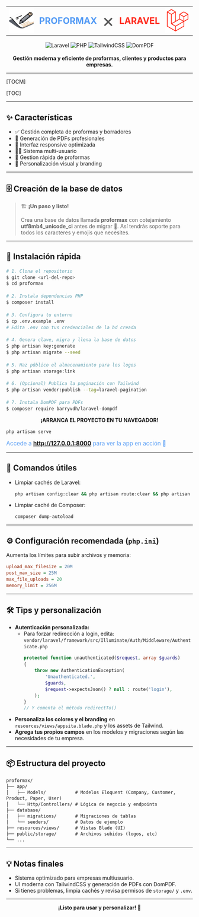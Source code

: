 <table align="center" border="0" style="border:none;">
  <tr>
    <td align="center" valign="middle">
      <img src="./storage/app/public/companies/_01_proformax.webp" width="100" alt="Proformax" />
    </td>
    <td align="center" valign="middle">
      <span style="font-size: 24px; font-weight: bold; color: #549bf5;">PROFORMAX</span>
    </td>
    <td align="center" valign="middle">
      <span style="font-size: 50px; color: #555;">×</span>
    </td>
    <td align="center" valign="middle">
      <span style="font-size: 24px; font-weight: bold; color: #FF2D20;">LARAVEL</span>
    </td>
    <td align="center" valign="middle">
      <img src="./storage/app/public/laravel_icon.png" width="100" alt="Laravel" />
    </td>
  </tr>
</table>

<div align="center" style="margin: 18px 0;">
  <img src="https://img.shields.io/badge/Laravel-11.x-FF2D20?logo=laravel&logoColor=white" alt="Laravel">
  <img src="https://img.shields.io/badge/PHP-8.2.18-777BB4?logo=php&logoColor=white" alt="PHP">
  <img src="https://img.shields.io/badge/TailwindCSS-3.x-06B6D4?logo=tailwindcss&logoColor=white" alt="TailwindCSS">
  <img src="https://img.shields.io/badge/DomPDF-3.x-EC1C24?logo=adobeacrobatreader&logoColor=white" alt="DomPDF">
</div>

<p align="center">
  <b>Gestión moderna y eficiente de proformas, clientes y productos para empresas.</b>
</p>

---

[TOCM]

[TOC]

---

## ✨ Características

-   ✅ Gestión completa de proformas y borradores
-   📄 Generación de PDFs profesionales
-   📱 Interfaz responsive optimizada
-   👨‍💻 Sistema multi-usuario
-   📝 Gestion rápida de proformas
-   🎨 Personalización visual y branding

---

## 🗄️ Creación de la base de datos

> 🏗️ **¡Un paso y listo!**
>
> Crea una base de datos llamada **proformax** con cotejamiento **utf8mb4_unicode_ci** antes de migrar 🚦. Así tendrás soporte para todos los caracteres y emojis que necesites.

---

## 🚀 Instalación rápida

```bash
# 1. Clona el repositorio
$ git clone <url-del-repo>
$ cd proformax

# 2. Instala dependencias PHP
$ composer install

# 3. Configura tu entorno
$ cp .env.example .env
# Edita .env con tus credenciales de la bd creada

# 4. Genera clave, migra y llena la base de datos
$ php artisan key:generate
$ php artisan migrate --seed

# 5. Haz público el almacenamiento para los logos
$ php artisan storage:link

# 6. (Opcional) Publica la paginación con Tailwind
$ php artisan vendor:publish --tag=laravel-pagination

# 7. Instala DomPDF para PDFs
$ composer require barryvdh/laravel-dompdf
```

<div align="center">
  <strong>¡ARRANCA EL PROYECTO EN TU NAVEGADOR!</strong>
</div>

```sh
php artisan serve
```

<span style="font-size:1.1em; color:#549bf5;">Accede a <b>http://127.0.0.1:8000</b> para ver la app en acción 🚀</span>

---

## 🧹 Comandos útiles

-   Limpiar cachés de Laravel:
    ```sh
    php artisan config:clear && php artisan route:clear && php artisan view:clear && php artisan config:cache
    ```
-   Limpiar caché de Composer:
    ```sh
    composer dump-autoload
    ```

---

## ⚙️ Configuración recomendada (`php.ini`)

Aumenta los límites para subir archivos y memoria:

```ini
upload_max_filesize = 20M
post_max_size = 25M
max_file_uploads = 20
memory_limit = 256M
```

---

## 🛠️ Tips y personalización

-   **Autenticación personalizada:**
    -   Para forzar redirección a login, edita:
        `vendor/laravel/framework/src/Illuminate/Auth/Middleware/Authenticate.php`
        ```php
        protected function unauthenticated($request, array $guards)
        {
            throw new AuthenticationException(
                'Unauthenticated.',
                $guards,
                $request->expectsJson() ? null : route('login'),
            );
        }
        // Y comenta el método redirectTo()
        ```
-   **Personaliza los colores y el branding** en `resources/views/appsita.blade.php` y los assets de Tailwind.
-   **Agrega tus propios campos** en los modelos y migraciones según las necesidades de tu empresa.

---

## 📦 Estructura del proyecto

```text
proformax/
├── app/
│   ├── Models/           # Modelos Eloquent (Company, Customer, Product, Paper, User)
│   └── Http/Controllers/ # Lógica de negocio y endpoints
├── database/
│   ├── migrations/       # Migraciones de tablas
│   └── seeders/          # Datos de ejemplo
├── resources/views/      # Vistas Blade (UI)
├── public/storage/       # Archivos subidos (logos, etc)
└── ...
```

---

## 💡 Notas finales

-   Sistema optimizado para empresas multiusuario.
-   UI moderna con TailwindCSS y generación de PDFs con DomPDF.
-   Si tienes problemas, limpia cachés y revisa permisos de `storage/` y `.env`.

---

<p align="center">
  <b>¡Listo para usar y personalizar! 🚀</b>
</p>
